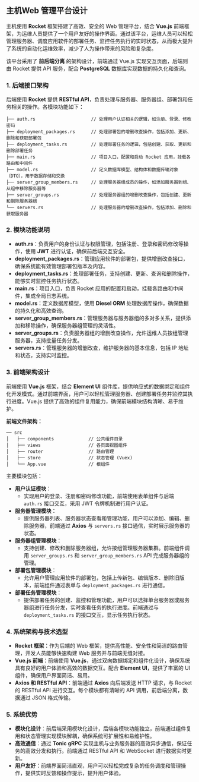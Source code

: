 ## 主机Web 管理平台设计

主机使用 **Rocket** 框架搭建了高效、安全的 Web 管理平台，结合 **Vue.js** 前端框架，为运维人员提供了一个用户友好的操作界面。通过该平台，运维人员可以轻松管理服务器、调度应用软件的部署任务、监控任务执行的实时状态，从而极大提升了系统的自动化运维效率，减少了人为操作带来的风险和复杂度。

该平台采用了 **前后端分离** 的架构设计，前端通过 Vue.js 实现交互页面，后端则由 Rocket 提供 API 服务，配合 **PostgreSQL** 数据库实现数据的持久化和查询。

### 1. 后端接口架构

后端使用 **Rocket** 提供 **RESTful API**，负责处理与服务器、服务器组、部署包和任务相关的操作。各模块功能如下：

```shell
├── auth.rs                     // 处理用户认证相关的逻辑，如注册、登录、修改密码
├── deployment_packages.rs      // 处理部署包的增删改查操作，包括添加、更新、删除和获取部署包
├── deployment_tasks.rs         // 处理部署任务的逻辑，包括创建、获取、更新和删除部署任务
├── main.rs                     // 项目入口，配置和启动 Rocket 应用，挂载各路由和中间件
├── model.rs                    // 定义数据库模型、结构体和数据传输对象（DTO），用于数据存储和交换
├── server_group_members.rs     // 处理服务器组成员的操作，如添加服务器到组、从组中移除服务器等
├── server_groups.rs            // 处理服务器组的增删改查操作，包括创建、更新和删除服务器组
└── servers.rs                  // 处理服务器的增删改查操作，包括添加、删除和获取服务器
```

### 2. 模块功能说明

- **auth.rs**：负责用户的身份认证与权限管理，包括注册、登录和密码修改等操作，使用 **JWT** 进行认证，确保前后端交互安全。
- **deployment_packages.rs**：管理应用软件的部署包，提供增删改查接口，确保系统能有效管理部署包版本及内容。
- **deployment_tasks.rs**：处理部署任务，支持创建、更新、查询和删除操作，能够实时监控任务执行状态。
- **main.rs**：项目入口，负责 Rocket 应用的配置和启动，挂载各路由和中间件，集成全局日志系统。
- **model.rs**：定义数据库模型，使用 **Diesel ORM** 处理数据库操作，确保数据的持久化和高效查询。
- **server_group_members.rs**：管理服务器与服务器组的多对多关系，提供添加和移除操作，确保服务器组管理的灵活性。
- **server_groups.rs**：负责服务器组的增删改查操作，允许运维人员按组管理服务器，支持批量任务分发。
- **servers.rs**：管理服务器的增删改查，维护服务器的基本信息，包括 IP 地址和状态，支持实时监控。

### 3. 前端架构设计

前端使用 **Vue.js** 框架，结合 **Element UI** 组件库，提供响应式的数据绑定和组件化开发模式。通过前端界面，用户可以轻松管理服务器、创建部署任务并监控其执行进度。Vue.js 提供了高效的组件复用能力，确保前端模块结构清晰、易于维护。

**前端文件架构：**

```shell
── src
│   ├── components             // 公共组件目录
│   ├── views                  // 各页面视图组件
│   ├── router                 // 路由管理
│   ├── store                  // 状态管理 (Vuex)
│   └── App.vue                // 根组件
```

主要模块包括：

- **用户认证模块**：
  - 实现用户的登录、注册和密码修改功能，前端使用表单组件与后端 `auth.rs` 接口交互，采用 JWT 令牌机制进行用户认证。
- **服务器管理模块**：
  - 提供服务器列表、服务器状态查看和管理功能，用户可以添加、编辑、删除服务器，前端通过 **Axios** 与 `servers.rs` 接口通信，实时展示服务器的状态。
- **服务器组管理模块**：
  - 支持创建、修改和删除服务器组，允许按组管理服务器集群。前端组件调用 `server_groups.rs` 和 `server_group_members.rs` API 完成服务器组的管理。
- **部署包管理模块**：
  - 允许用户管理应用软件的部署包，包括上传新包、编辑版本、删除旧版本，前端组件通过表单与 `deployment_packages.rs` 进行通信。
- **部署任务管理模块**：
  - 提供部署任务的创建、监控和管理功能，用户可以选择单台服务器或服务器组进行任务分发，实时查看任务的执行进度。前端通过与 `deployment_tasks.rs` 的接口交互，显示任务执行状态。

### 4. 系统架构与技术选型

- **Rocket 框架**：作为后端的 Web 框架，提供高性能、安全性和简洁的路由管理，开发人员能够快速构建 Web 服务并与前端无缝对接。
- **Vue.js 前端**：前端使用 **Vue.js**，通过双向数据绑定和组件化设计，确保系统具有良好的用户体验和高效的数据交互。配合 **Element UI**，提供了丰富的 UI 组件，确保用户界面简洁、易用。
- **Axios 和 RESTful API**：前端通过 **Axios** 向后端发送 HTTP 请求，与 Rocket 的 RESTful API 进行交互。每个模块都有清晰的 API 调用，前后端分离，数据通过 JSON 格式传输。

### 5. 系统优势

- **模块化设计**：前后端采用模块化设计，后端各模块功能独立，前端通过组件复用和状态管理实现模块解耦，确保系统可扩展性和易维护性。
- **高效通信**：通过 **Tonic gRPC** 实现主机与业务服务器的高效异步通信，保证任务的高效分发和执行。前端通过 RESTful API 和 WebSocket 进行数据实时更新。
- **用户友好**：前端界面简洁直观，用户可以轻松完成复杂的任务调度和管理操作，提供实时反馈和操作提示，提升用户体验。
